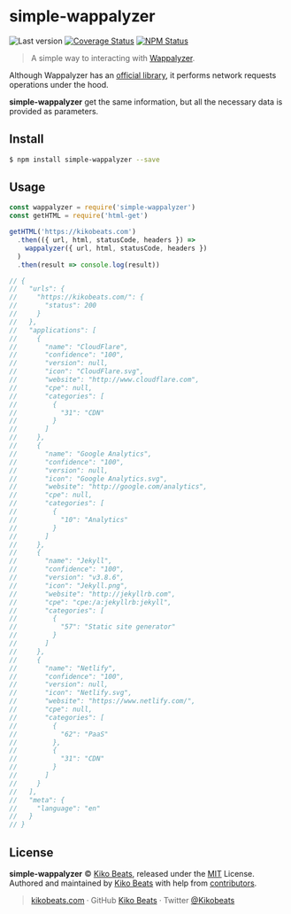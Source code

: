 # simple-wappalyzer

![Last version](https://img.shields.io/github/tag/Kikobeats/simple-wappalyzer.svg?style=flat-square)
[![Coverage Status](https://img.shields.io/coveralls/Kikobeats/simple-wappalyzer.svg?style=flat-square)](https://coveralls.io/github/Kikobeats/simple-wappalyzer)
[![NPM Status](https://img.shields.io/npm/dm/simple-wappalyzer.svg?style=flat-square)](https://www.npmjs.org/package/simple-wappalyzer)

> A simple way to interacting with [Wappalyzer](https://www.wappalyzer.com).

Although Wappalyzer has an [official library](https://github.com/AliasIO/wappalyzer), it performs network requests operations under the hood.

**simple-wappalyzer** get the same information, but all the necessary data is provided as parameters.

## Install

```bash
$ npm install simple-wappalyzer --save
```

## Usage

```js
const wappalyzer = require('simple-wappalyzer')
const getHTML = require('html-get')

getHTML('https://kikobeats.com')
  .then(({ url, html, statusCode, headers }) =>
    wappalyzer({ url, html, statusCode, headers })
  )
  .then(result => console.log(result))

// {
//   "urls": {
//     "https://kikobeats.com/": {
//       "status": 200
//     }
//   },
//   "applications": [
//     {
//       "name": "CloudFlare",
//       "confidence": "100",
//       "version": null,
//       "icon": "CloudFlare.svg",
//       "website": "http://www.cloudflare.com",
//       "cpe": null,
//       "categories": [
//         {
//           "31": "CDN"
//         }
//       ]
//     },
//     {
//       "name": "Google Analytics",
//       "confidence": "100",
//       "version": null,
//       "icon": "Google Analytics.svg",
//       "website": "http://google.com/analytics",
//       "cpe": null,
//       "categories": [
//         {
//           "10": "Analytics"
//         }
//       ]
//     },
//     {
//       "name": "Jekyll",
//       "confidence": "100",
//       "version": "v3.8.6",
//       "icon": "Jekyll.png",
//       "website": "http://jekyllrb.com",
//       "cpe": "cpe:/a:jekyllrb:jekyll",
//       "categories": [
//         {
//           "57": "Static site generator"
//         }
//       ]
//     },
//     {
//       "name": "Netlify",
//       "confidence": "100",
//       "version": null,
//       "icon": "Netlify.svg",
//       "website": "https://www.netlify.com/",
//       "cpe": null,
//       "categories": [
//         {
//           "62": "PaaS"
//         },
//         {
//           "31": "CDN"
//         }
//       ]
//     }
//   ],
//   "meta": {
//     "language": "en"
//   }
// }
```

## License

**simple-wappalyzer** © [Kiko Beats](https://kikobeats.com), released under the [MIT](https://github.com/Kikobeats/simple-wappalyzer/blob/master/LICENSE.md) License.<br>
Authored and maintained by [Kiko Beats](https://kikobeats.com) with help from [contributors](https://github.com/Kikobeats/simple-wappalyzer/contributors).

> [kikobeats.com](https://kikobeats.com) · GitHub [Kiko Beats](https://github.com/Kikobeats) · Twitter [@Kikobeats](https://twitter.com/Kikobeats)
